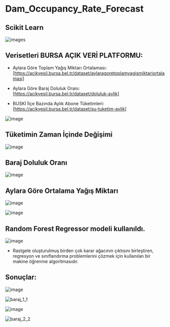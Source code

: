 # Dam_Occupancy_Rate_Forecast
## Scikit Learn


![images](https://github.com/TylerRaziel/Dam_Occupancy_Rate_Forecast/assets/61561002/2bf35b73-89ec-46f8-9703-aadac20c5a17)


## Verisetleri BURSA AÇIK VERİ PLATFORMU: 


- Aylara Göre Toplam Yağış Miktarı Ortalaması: [https://acikyesil.bursa.bel.tr/dataset/aylaragoretoplamyagismiktariortalamasi]


- Aylara Göre Baraj Doluluk Oranı: [https://acikyesil.bursa.bel.tr/dataset/doluluk-aylik]


- BUSKİ İlçe Bazında Aylık Abone Tüketimleri: [https://acikyesil.bursa.bel.tr/dataset/su-tuketim-aylik]

![image](https://github.com/iremssezer/baraj/assets/74788732/70f2c1f2-54f3-4c38-9512-d85d6d7bf3f7)

## Tüketimin Zaman İçinde Değişimi


![image](https://github.com/iremssezer/baraj/assets/74788732/0dfa5c81-8b7d-4c50-a7ba-77b5ce5e480d)


## Baraj Doluluk Oranı


![image](https://github.com/iremssezer/baraj/assets/74788732/8084fba0-5d16-4cd3-b196-6ea746dd183f)


## Aylara Göre Ortalama Yağış Miktarı


![image](https://github.com/iremssezer/baraj/assets/74788732/a981485b-b6b1-4b8b-a1e1-bb2522d7e13c)



![image](https://github.com/iremssezer/baraj/assets/74788732/78d9dbcd-a154-4990-97eb-9cf05c08d04f)



## Random Forest Regressor modeli kullanıldı.


![image](https://github.com/iremssezer/baraj/assets/74788732/5ba20ac4-b83a-4f84-88e4-40e71ef02bc7)


- Rastgele oluşturulmuş birden çok karar ağacının çıktısını birleştiren, regresyon ve sınıflandırma problemlerini çözmek için kullanılan bir makine öğrenme algoritmasıdır.




## Sonuçlar:

![image](https://github.com/iremssezer/baraj/assets/74788732/18bd86ee-a3c9-4cd9-8652-4bbbecd340d1)



![baraj_1_1](https://github.com/TylerRaziel/Dam_Occupancy_Rate_Forecast/assets/61561002/3f889389-943e-47c5-809f-4d88ff22cab2)



![image](https://github.com/iremssezer/baraj/assets/74788732/6e193e55-8560-43c5-868a-18b6a05173cd)



![baraj_2_2](https://github.com/TylerRaziel/Dam_Occupancy_Rate_Forecast/assets/61561002/8c7f60ae-c2eb-4cb0-a066-224f695fd1ba)
